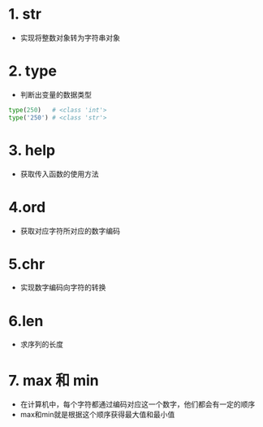 # 1. str
* 实现将整数对象转为字符串对象
# 2. type
* 判断出变量的数据类型
```py
type(250)   # <class 'int'>
type('250') # <class 'str'>
```
# 3. help
* 获取传入函数的使用方法
# 4.ord
* 获取对应字符所对应的数字编码

# 5.chr
* 实现数字编码向字符的转换

# 6.len
* 求序列的长度

# 7. max 和 min
* 在计算机中，每个字符都通过编码对应这一个数字，他们都会有一定的顺序
* max和min就是根据这个顺序获得最大值和最小值